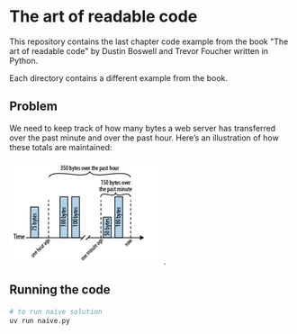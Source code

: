 # The art of readable code

This repository contains the last chapter code example from the book "The art of readable code" by Dustin Boswell and Trevor Foucher written in Python.

Each directory contains a different example from the book.

## Problem

We need to keep track of how many bytes a web server has transferred over the past minute and over the past hour. Here’s an illustration of how these totals are maintained:

![Two dimensions graph of how many bytes a web server has transferred over the past minute and over the past hour](./problem.png "Two dimensions graph of how many bytes a web server has transferred over the past minute and over the past hour").

## Running the code

```bash
# to run naive solution
uv run naive.py
```
